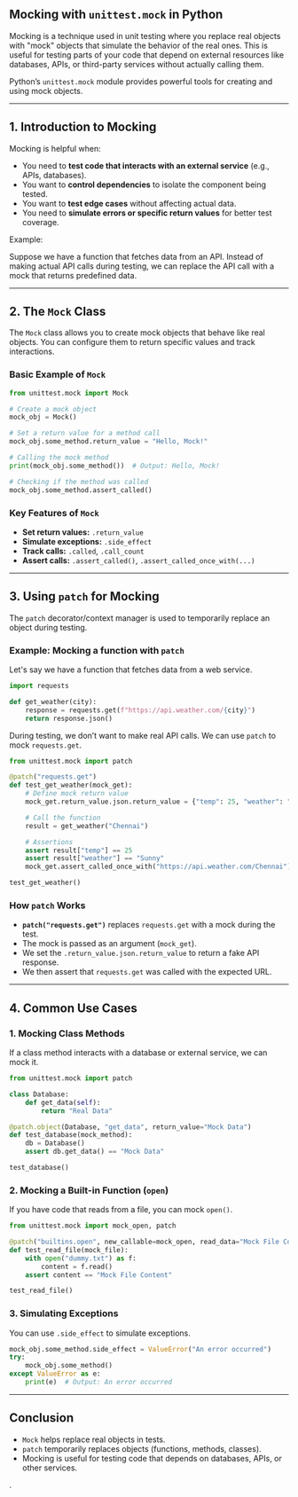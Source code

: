 ## **Mocking with `unittest.mock` in Python**

Mocking is a technique used in unit testing where you replace real objects with "mock" objects that simulate the behavior of the real ones. This is useful for testing parts of your code that depend on external resources like databases, APIs, or third-party services without actually calling them.

Python’s `unittest.mock` module provides powerful tools for creating and using mock objects.

---

## **1. Introduction to Mocking**

Mocking is helpful when:

* You need to **test code that interacts with an external service** (e.g., APIs, databases).
* You want to **control dependencies** to isolate the component being tested.
* You want to **test edge cases** without affecting actual data.
* You need to **simulate errors or specific return values** for better test coverage.

Example:

Suppose we have a function that fetches data from an API. Instead of making actual API calls during testing, we can replace the API call with a mock that returns predefined data.

---

## **2. The `Mock` Class**

The `Mock` class allows you to create mock objects that behave like real objects. You can configure them to return specific values and track interactions.

### **Basic Example of `Mock`**

```python
from unittest.mock import Mock

# Create a mock object
mock_obj = Mock()

# Set a return value for a method call
mock_obj.some_method.return_value = "Hello, Mock!"

# Calling the mock method
print(mock_obj.some_method())  # Output: Hello, Mock!

# Checking if the method was called
mock_obj.some_method.assert_called()
```

### **Key Features of `Mock`**

* **Set return values:** `.return_value`
* **Simulate exceptions:** `.side_effect`
* **Track calls:** `.called`, `.call_count`
* **Assert calls:** `.assert_called()`, `.assert_called_once_with(...)`

---

## **3. Using `patch` for Mocking**

The `patch` decorator/context manager is used to temporarily replace an object during testing.

### **Example: Mocking a function with `patch`**

Let's say we have a function that fetches data from a web service.

```python
import requests

def get_weather(city):
    response = requests.get(f"https://api.weather.com/{city}")
    return response.json()
```

During testing, we don’t want to make real API calls. We can use `patch` to mock `requests.get`.

```python
from unittest.mock import patch

@patch("requests.get")
def test_get_weather(mock_get):
    # Define mock return value
    mock_get.return_value.json.return_value = {"temp": 25, "weather": "Sunny"}

    # Call the function
    result = get_weather("Chennai")

    # Assertions
    assert result["temp"] == 25
    assert result["weather"] == "Sunny"
    mock_get.assert_called_once_with("https://api.weather.com/Chennai")

test_get_weather()
```

### **How `patch` Works**

* **`patch("requests.get")`** replaces `requests.get` with a mock during the test.
* The mock is passed as an argument (`mock_get`).
* We set the `.return_value.json.return_value` to return a fake API response.
* We then assert that `requests.get` was called with the expected URL.

---

## **4. Common Use Cases**

### **1. Mocking Class Methods**

If a class method interacts with a database or external service, we can mock it.

```python
from unittest.mock import patch

class Database:
    def get_data(self):
        return "Real Data"

@patch.object(Database, "get_data", return_value="Mock Data")
def test_database(mock_method):
    db = Database()
    assert db.get_data() == "Mock Data"

test_database()
```

### **2. Mocking a Built-in Function (`open`)**

If you have code that reads from a file, you can mock `open()`.

```python
from unittest.mock import mock_open, patch

@patch("builtins.open", new_callable=mock_open, read_data="Mock File Content")
def test_read_file(mock_file):
    with open("dummy.txt") as f:
        content = f.read()
    assert content == "Mock File Content"

test_read_file()
```

### **3. Simulating Exceptions**

You can use `.side_effect` to simulate exceptions.

```python
mock_obj.some_method.side_effect = ValueError("An error occurred")
try:
    mock_obj.some_method()
except ValueError as e:
    print(e)  # Output: An error occurred
```

---

## **Conclusion**

* `Mock` helps replace real objects in tests.
* `patch` temporarily replaces objects (functions, methods, classes).
* Mocking is useful for testing code that depends on databases, APIs, or other services.

.
